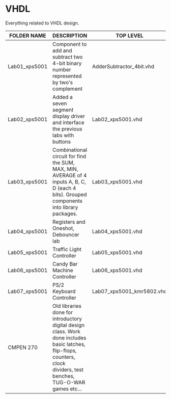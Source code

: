 # VHDL
Everything related to VHDL design.

|FOLDER NAME|DESCRIPTION| TOP LEVEL
|-----------|-----------| -------
|Lab01_xps5001|Component to add and subtract two 4-bit binary number represented by two's complement | AdderSubtractor_4bit.vhd
|Lab02_xps5001|Added a seven segment display driver and interface the previous labs with buttons     | Lab02_xps5001.vhd
|Lab03_xps5001|Combinational circuit for find the SUM, MAX, MIN, AVERAGE of 4 inputs A, B, C, D (each 4 bits). Grouped components into library packages. | Lab03_xps5001.vhd 
|Lab04_xps5001|Registers and Oneshot, Debouncer lab	|Lab04_xps5001.vhd
|Lab05_xps5001|Traffic Light Controller	| Lab05_xps5001.vhd
|Lab06_xps5001|Candy Bar Machine Controller | Lab06_xps5001.vhd
|Lab07_xps5001|PS/2 Keyboard Controller | Lab07_xps5001_kmr5802.vhd
|CMPEN 270| Old libraries done for introductory digital design class. Work done includes basic latches, flip-flops, counters, clock dividers, test benches, TUG-O-WAR games etc... |
